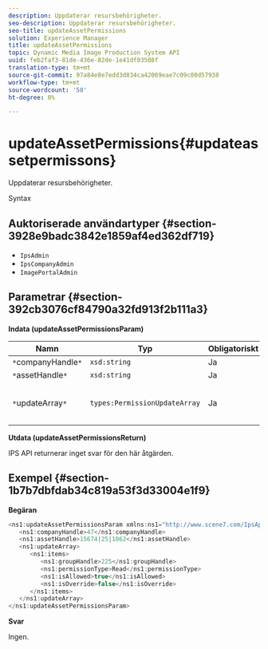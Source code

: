```yaml
---
description: Uppdaterar resursbehörigheter.
seo-description: Uppdaterar resursbehörigheter.
seo-title: updateAssetPermissions
solution: Experience Manager
title: updateAssetPermissions
topic: Dynamic Media Image Production System API
uuid: feb2faf3-81de-436e-82de-1e41df03508f
translation-type: tm+mt
source-git-commit: 97a84e8e7edd3d834ca42069eae7c09c00d57938
workflow-type: tm+mt
source-wordcount: '58'
ht-degree: 0%

---
```



# updateAssetPermissions{#updateassetpermissons}

Uppdaterar resursbehörigheter.

Syntax

## Auktoriserade användartyper {#section-3928e9badc3842e1859af4ed362df719}

* `IpsAdmin`
* `IpsCompanyAdmin`
* `ImagePortalAdmin`

## Parametrar {#section-392cb3076cf84790a32fd913f2b111a3}

**Indata (updateAssetPermissionsParam)**

| Namn | Typ | Obligatoriskt | Beskrivning |
|---|---|---|---|
| `*`companyHandle`*` | `xsd:string` | Ja | Företagshandtag. |
| `*`assetHandle`*` | `xsd:string` | Ja | Resurshandtag. |
| `*`updateArray`*` | `types:PermissionUpdateArray` | Ja | Behörigheter som du vill använda för resursen. |

**Utdata (updateAssetPermissionsReturn)**

IPS API returnerar inget svar för den här åtgärden.

## Exempel {#section-1b7b7dbfdab34c819a53f3d33004e1f9}

**Begäran**

```java
<ns1:updateAssetPermissionsParam xmlns:ns1="http://www.scene7.com/IpsApi/xsd">
   <ns1:companyHandle>47</ns1:companyHandle>
   <ns1:assetHandle>15674|25|1062</ns1:assetHandle>
   <ns1:updateArray>
      <ns1:items>
         <ns1:groupHandle>225</ns1:groupHandle>
         <ns1:permissionType>Read</ns1:permissionType>
         <ns1:isAllowed>true</ns1:isAllowed>
         <ns1:isOverride>false</ns1:isOverride>
      </ns1:items>
   </ns1:updateArray>
</ns1:updateAssetPermissionsParam>
```

**Svar**

Ingen.
